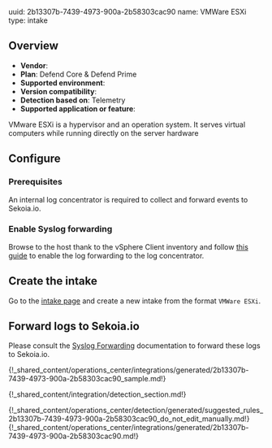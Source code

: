 uuid: 2b13307b-7439-4973-900a-2b58303cac90
name: VMWare ESXi
type: intake

## Overview
- **Vendor**:
- **Plan**: Defend Core & Defend Prime
- **Supported environment**:
- **Version compatibility**:
- **Detection based on**: Telemetry
- **Supported application or feature**:

VMware ESXi is a hypervisor and an operation system. It serves virtual computers while running directly on the server hardware



## Configure

### Prerequisites

An internal log concentrator is required to collect and forward events to Sekoia.io.

### Enable Syslog forwarding

Browse to the host thank to the vSphere Client inventory and follow [this guide](https://docs.vmware.com/en/VMware-vSphere/7.0/com.vmware.esxi.upgrade.doc/GUID-9F67DB52-F469-451F-B6C8-DAE8D95976E7.html) to enable the log forwarding to the log concentrator.

## Create the intake

Go to the [intake page](https://app.sekoia.io/operations/intakes) and create a new intake from the format `VMWare ESXi`.

## Forward logs to Sekoia.io

Please consult the [Syslog Forwarding](../../../ingestion_methods/sekoiaio_forwarder/) documentation to forward these logs to Sekoia.io.

{!_shared_content/operations_center/integrations/generated/2b13307b-7439-4973-900a-2b58303cac90_sample.md!}


{!_shared_content/integration/detection_section.md!}

{!_shared_content/operations_center/detection/generated/suggested_rules_2b13307b-7439-4973-900a-2b58303cac90_do_not_edit_manually.md!}
{!_shared_content/operations_center/integrations/generated/2b13307b-7439-4973-900a-2b58303cac90.md!}

